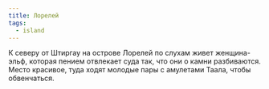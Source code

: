 ```yaml
---
title: Лорелей
tags:
  - island
---
```

К северу от Штиргау на острове Лорелей по слухам живет женщина-эльф, которая пением отвлекает суда так, что они о камни разбиваются. Место красивое, туда ходят молодые пары с амулетами Таала, чтобы обвенчаться.